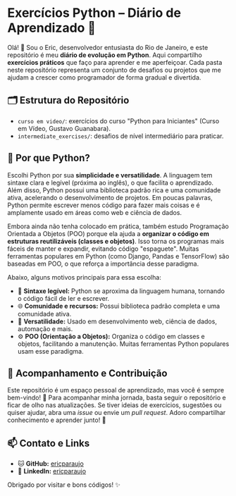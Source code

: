 # Exercícios Python – Diário de Aprendizado 🚀

Olá! 👋 Sou o Eric, desenvolvedor entusiasta do Rio de Janeiro, e este repositório é meu **diário de evolução em Python**. Aqui compartilho **exercícios práticos** que faço para aprender e me aperfeiçoar. Cada pasta neste repositório representa um conjunto de desafios ou projetos que me ajudam a crescer como programador de forma gradual e divertida.

## 🗂 Estrutura do Repositório

* `curso em video/`: exercícios do curso "Python para Iniciantes" (Curso em Vídeo, Gustavo Guanabara).
* `intermediate_exercises/`: desafios de nível intermediário para praticar.

## 🐍 Por que Python?

Escolhi Python por sua **simplicidade e versatilidade**. A linguagem tem sintaxe clara e legível (próxima ao inglês), o que facilita o aprendizado. Além disso, Python possui uma biblioteca padrão rica e uma comunidade ativa, acelerando o desenvolvimento de projetos. Em poucas palavras, Python permite escrever menos código para fazer mais coisas e é amplamente usado em áreas como web e ciência de dados.

Embora ainda não tenha colocado em prática, também estudo Programação Orientada a Objetos (POO) porque ela ajuda a **organizar o código em estruturas reutilizáveis (classes e objetos)**. Isso torna os programas mais fáceis de manter e expandir, evitando código "espaguete". Muitas ferramentas populares em Python (como Django, Pandas e TensorFlow) são baseadas em POO, o que reforça a importância desse paradigma.

Abaixo, alguns motivos principais para essa escolha:

* 🐍 **Sintaxe legível:** Python se aproxima da linguagem humana, tornando o código fácil de ler e escrever.
* 🌐 **Comunidade e recursos:** Possui biblioteca padrão completa e uma comunidade ativa.
* 🚀 **Versatilidade:** Usado em desenvolvimento web, ciência de dados, automação e mais.
* ⚙️ **POO (Orientação a Objetos):** Organiza o código em classes e objetos, facilitando a manutenção. Muitas ferramentas Python populares usam esse paradigma.

## 🤝 Acompanhamento e Contribuição

Este repositório é um espaço pessoal de aprendizado, mas você é sempre bem-vindo! 🌟 Para acompanhar minha jornada, basta seguir o repositório e ficar de olho nas atualizações. Se tiver ideias de exercícios, sugestões ou quiser ajudar, abra uma *issue* ou envie um *pull request*. Adoro compartilhar conhecimento e aprender junto! 🚀

## 📫 Contato e Links

* 🐱 **GitHub:** [ericparaujo](https://github.com/ericparaujo)
* 💼 **LinkedIn:** [ericparaujo](https://www.linkedin.com/in/ericparaujo)

Obrigado por visitar e bons códigos! ✨
